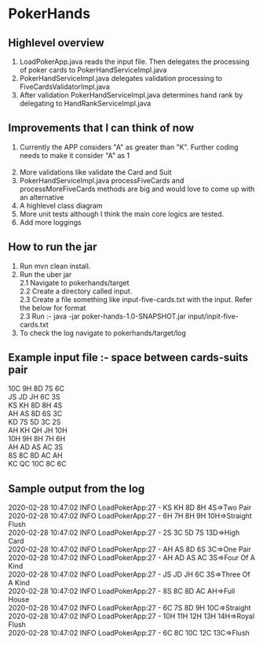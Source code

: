 

# PokerHands

## Highlevel overview
1. LoadPokerApp.java reads the input file. Then delegates the processing of poker cards to PokerHandServiceImpl.java<br/>
2. PokerHandServiceImpl.java delegates validation processing to FiveCardsValidatorImpl.java <br/>
3. After validation PokerHandServiceImpl.java determines hand rank by delegating to HandRankServiceImpl.java<br/>

## Improvements that I can think of now
1. <div class="text-red"> Currently the APP considers "A" as greater than "K". Further coding needs to make it consider "A" as 1</div><BR>
2. More validations like validate the Card and Suit
3. PokerHandServiceImpl.java processFiveCards and processMoreFiveCards methods are big and would love to come up with an alternative
4. A highlevel class diagram
5. More unit tests although I think the main core logics are tested.
6. Add more loggings

## How to run the jar
1. Run mvn clean install.
2. Run the uber jar<br/>
    2.1 Navigate to pokerhands/target<br/>
    2.2 Create a directory called input.<br/>
    2.3 Create a file something like input-five-cards.txt with the input. Refer the below for format<br/>
    2.3 Run :- java -jar poker-hands-1.0-SNAPSHOT.jar  input/inpit-five-cards.txt<br/>
3. To check the log navigate to pokerhands/target/log

## Example input file :- space between cards-suits pair
10C 9H 8D 7S 6C<br/>
JS JD JH 6C 3S<br/>
KS KH 8D 8H 4S<br/>
AH AS 8D 6S 3C<br/>
KD 7S 5D 3C 2S<br/>
AH KH QH JH 10H<br/>
10H 9H 8H 7H 6H<br/>
AH AD AS AC 3S<br/>
8S 8C 8D AC AH<br/>
KC QC 10C 8C 6C<br/>

## Sample output from the log
2020-02-28 10:47:02 INFO  LoadPokerApp:27 - KS	KH	8D	8H	4S=>Two Pair<br/>
2020-02-28 10:47:02 INFO  LoadPokerApp:27 - 6H	7H	8H	9H	10H=>Straight Flush<br/>
2020-02-28 10:47:02 INFO  LoadPokerApp:27 - 2S	3C	5D	7S	13D=>High Card<br/>
2020-02-28 10:47:02 INFO  LoadPokerApp:27 - AH	AS	8D	6S	3C=>One Pair<br/>
2020-02-28 10:47:02 INFO  LoadPokerApp:27 - AH	AD	AS	AC	3S=>Four Of A Kind<br/>
2020-02-28 10:47:02 INFO  LoadPokerApp:27 - JS	JD	JH	6C	3S=>Three Of A Kind<br/>
2020-02-28 10:47:02 INFO  LoadPokerApp:27 - 8S	8C	8D	AC	AH=>Full House<br/>
2020-02-28 10:47:02 INFO  LoadPokerApp:27 - 6C	7S	8D	9H	10C=>Straight<br/>
2020-02-28 10:47:02 INFO  LoadPokerApp:27 - 10H	11H	12H	13H	14H=>Royal Flush<br/>
2020-02-28 10:47:02 INFO  LoadPokerApp:27 - 6C	8C	10C	12C	13C=>Flush


